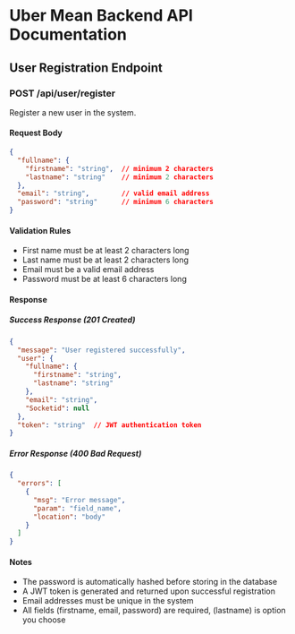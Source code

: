 # Uber Mean Backend API Documentation

## User Registration Endpoint

### POST /api/user/register

Register a new user in the system.

#### Request Body

```json
{
  "fullname": {
    "firstname": "string",  // minimum 2 characters
    "lastname": "string"    // minimum 2 characters
  },
  "email": "string",        // valid email address
  "password": "string"      // minimum 6 characters
}
```

#### Validation Rules
- First name must be at least 2 characters long
- Last name must be at least 2 characters long
- Email must be a valid email address
- Password must be at least 6 characters long

#### Response

##### Success Response (201 Created)
```json
{
  "message": "User registered successfully",
  "user": {
    "fullname": {
      "firstname": "string",
      "lastname": "string"
    },
    "email": "string",
    "Socketid": null
  },
  "token": "string"  // JWT authentication token
}
```

##### Error Response (400 Bad Request)
```json
{
  "errors": [
    {
      "msg": "Error message",
      "param": "field_name",
      "location": "body"
    }
  ]
}
```

#### Notes
- The password is automatically hashed before storing in the database
- A JWT token is generated and returned upon successful registration
- Email addresses must be unique in the system
- All fields (firstname, email, password) are required, (lastname) is option you choose

